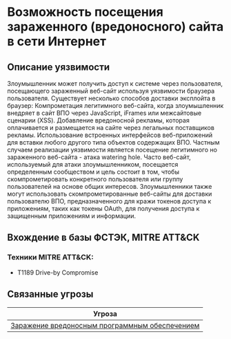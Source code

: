 # Возможность посещения зараженного (вредоносного) сайта в сети Интернет

## Описание уязвимости
Злоумышленник может получить доступ к системе через пользователя, посещающего зараженный веб-сайт используя уязвимости браузера пользователя.
Существует несколько способов доставки эксплойта в браузер:
Компрометация легитимного веб-сайта, когда злоумышленник внедряет в сайт ВПО через JavaScript, iFrames или межсайтовые сценарии (XSS).
Добавление вредоносной рекламы, которая оплачивается и размещается на сайте через легальных поставщиков рекламы.
Использование встроенных интерфейсов веб-приложений для вставки любого другого типа объектов содержащих ВПО.
Частным случаем реализации уязвимости является посещение легитимного но зараженного веб-сайта - атака watering hole.
Часто веб-сайт, используемый для атаки злоумышленником, посещается определенным сообществом и цель состоит в том, чтобы скомпрометировать конкретного пользователя или группу пользователей на основе общих интересов.
Злоумышленники также могут использовать скомпрометированные веб-сайты для доставки пользователю ВПО, предназначенного для кражи токенов доступа к приложениям, таких как токены OAuth, для получения доступа к защищенным приложениям и информации.

## Вхождение в базы ФСТЭК, MITRE ATT&CK
### Техники MITRE ATT&CK:
+ T1189 Drive-by Compromise

## Связанные угрозы
|Угроза|
|-|
|[Заражение вредоносным программным обеспечением](/vkr/threats/page20)|